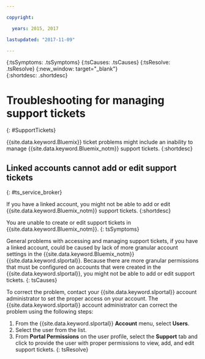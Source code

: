 ```yaml
---

copyright:

  years: 2015, 2017

lastupdated: "2017-11-09"

---
```



{:tsSymptoms: .tsSymptoms}
{:tsCauses: .tsCauses}
{:tsResolve: .tsResolve}
{:new_window: target="_blank"}  
{:shortdesc: .shortdesc}


# Troubleshooting for managing support tickets
{: #SupportTickets}

{{site.data.keyword.Bluemix}} ticket problems might include an inability to manage  {{site.data.keyword.Bluemix_notm}} support tickets.
{:shortdesc}

## Linked accounts cannot add or edit support tickets
{: #ts_service_broker}

If you have a linked account, you might not be able to add or edit {{site.data.keyword.Bluemix_notm}} support tickets.
{:shortdesc}

You are unable to create or edit support tickets in {{site.data.keyword.Bluemix_notm}}.
{: tsSymptoms}

General problems with accessing and managing support tickets, if you have a linked account, could be caused by lack of more granular account settings in the {{site.data.keyword.Bluemix_notm}} {{site.data.keyword.slportal}}. Because there are more granular permissions that must be configured on accounts that were created in the {{site.data.keyword.slportal}}, you might not be able to add or edit support tickets.
{: tsCauses}

To correct the problem, contact your {{site.data.keyword.slportal}} account administrator to set the proper access on your account. The {{site.data.keyword.slportal}} account administrator can correct the problem using the following steps:

1. From the {{site.data.keyword.slportal}} **Account** menu, select **Users**.
2. Select the user from the list.
3. From **Portal Permissions** on the user profile, select the **Support** tab and click to provide the user with proper permissions to view, add, and edit support tickets.
{: tsResolve}
